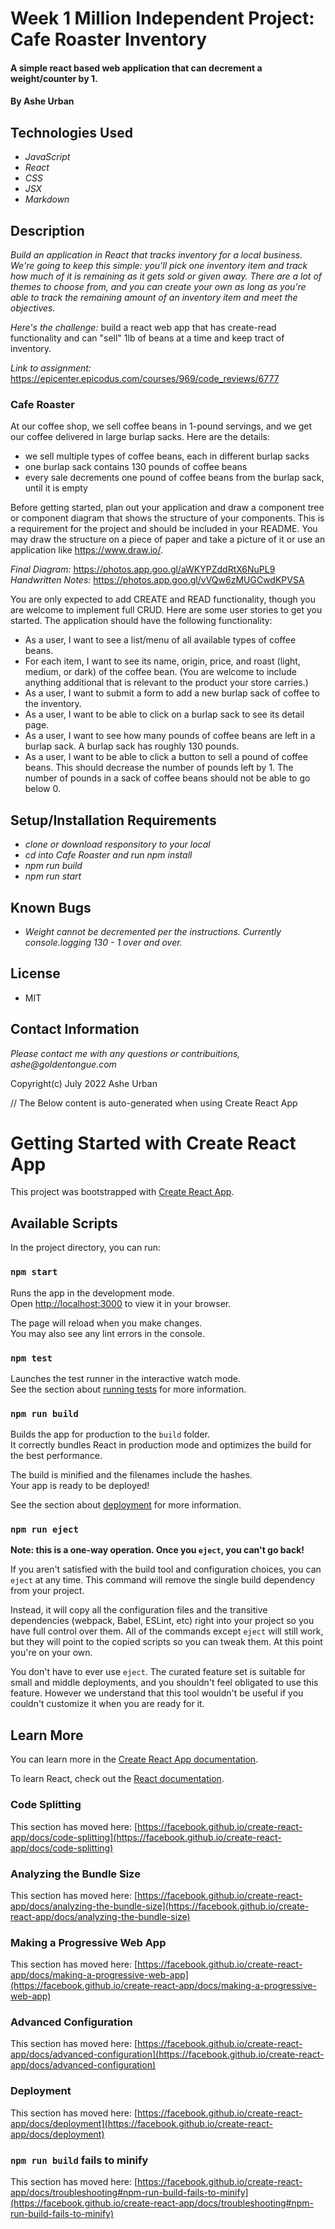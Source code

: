 # Week 1 Million Independent Project: Cafe Roaster Inventory

#### A simple react based web application that can decrement a weight/counter by 1.

#### By Ashe Urban

## Technologies Used

* _JavaScript_
* _React_
* _CSS_
* _JSX_
* _Markdown_

## Description

_Build an application in React that tracks inventory for a local business. We're going to keep this simple: you'll pick one inventory item and track how much of it is remaining as it gets sold or given away. There are a lot of themes to choose from, and you can create your own as long as you're able to track the remaining amount of an inventory item and meet the objectives._

_Here's the challenge:_ build a react web app that has create-read functionality and can "sell" 1lb of beans at a time and keep tract of inventory.

_Link to assignment:_ https://epicenter.epicodus.com/courses/969/code_reviews/6777

### Cafe Roaster
At our coffee shop, we sell coffee beans in 1-pound servings, and we get our coffee delivered in large burlap sacks. Here are the details:

* we sell multiple types of coffee beans, each in different burlap sacks
* one burlap sack contains 130 pounds of coffee beans
* every sale decrements one pound of coffee beans from the burlap sack, until it is empty

Before getting started, plan out your application and draw a component tree or component diagram that shows the structure of your components. This is a requirement for the project and should be included in your README. You may draw the structure on a piece of paper and take a picture of it or use an application like https://www.draw.io/.

_Final Diagram:_ https://photos.app.goo.gl/aWKYPZddRtX6NuPL9
_Handwritten Notes:_ https://photos.app.goo.gl/vVQw6zMUGCwdKPVSA

You are only expected to add CREATE and READ functionality, though you are welcome to implement full CRUD. Here are some user stories to get you started. The application should have the following functionality:

* As a user, I want to see a list/menu of all available types of coffee beans.
* For each item, I want to see its name, origin, price, and roast (light, medium, or dark) of the coffee bean. (You are welcome to include anything additional that is relevant to the product your store carries.)
* As a user, I want to submit a form to add a new burlap sack of coffee to the inventory.
* As a user, I want to be able to click on a burlap sack to see its detail page.
* As a user, I want to see how many pounds of coffee beans are left in a burlap sack. A burlap sack has roughly 130 pounds.
* As a user, I want to be able to click a button to sell a pound of coffee beans. This should decrease the number of pounds left by 1. The number of pounds in a sack of coffee beans should not be able to go below 0.

## Setup/Installation Requirements

* _clone or download responsitory to your local_
* _cd into Cafe Roaster and run npm install_
* _npm run build_
* _npm run start_

## Known Bugs

* _Weight cannot be decremented per the instructions. Currently console.logging 130 - 1 over and over._

## License

* MIT

## Contact Information

_Please contact me with any questions or contribuitions, ashe@goldentongue.com_

Copyright(c) July 2022 Ashe Urban


// The Below content is auto-generated when using Create React App

# Getting Started with Create React App

This project was bootstrapped with [Create React App](https://github.com/facebook/create-react-app).

## Available Scripts

In the project directory, you can run:

### `npm start`

Runs the app in the development mode.\
Open [http://localhost:3000](http://localhost:3000) to view it in your browser.

The page will reload when you make changes.\
You may also see any lint errors in the console.

### `npm test`

Launches the test runner in the interactive watch mode.\
See the section about [running tests](https://facebook.github.io/create-react-app/docs/running-tests) for more information.

### `npm run build`

Builds the app for production to the `build` folder.\
It correctly bundles React in production mode and optimizes the build for the best performance.

The build is minified and the filenames include the hashes.\
Your app is ready to be deployed!

See the section about [deployment](https://facebook.github.io/create-react-app/docs/deployment) for more information.

### `npm run eject`

**Note: this is a one-way operation. Once you `eject`, you can't go back!**

If you aren't satisfied with the build tool and configuration choices, you can `eject` at any time. This command will remove the single build dependency from your project.

Instead, it will copy all the configuration files and the transitive dependencies (webpack, Babel, ESLint, etc) right into your project so you have full control over them. All of the commands except `eject` will still work, but they will point to the copied scripts so you can tweak them. At this point you're on your own.

You don't have to ever use `eject`. The curated feature set is suitable for small and middle deployments, and you shouldn't feel obligated to use this feature. However we understand that this tool wouldn't be useful if you couldn't customize it when you are ready for it.

## Learn More

You can learn more in the [Create React App documentation](https://facebook.github.io/create-react-app/docs/getting-started).

To learn React, check out the [React documentation](https://reactjs.org/).

### Code Splitting

This section has moved here: [https://facebook.github.io/create-react-app/docs/code-splitting](https://facebook.github.io/create-react-app/docs/code-splitting)

### Analyzing the Bundle Size

This section has moved here: [https://facebook.github.io/create-react-app/docs/analyzing-the-bundle-size](https://facebook.github.io/create-react-app/docs/analyzing-the-bundle-size)

### Making a Progressive Web App

This section has moved here: [https://facebook.github.io/create-react-app/docs/making-a-progressive-web-app](https://facebook.github.io/create-react-app/docs/making-a-progressive-web-app)

### Advanced Configuration

This section has moved here: [https://facebook.github.io/create-react-app/docs/advanced-configuration](https://facebook.github.io/create-react-app/docs/advanced-configuration)

### Deployment

This section has moved here: [https://facebook.github.io/create-react-app/docs/deployment](https://facebook.github.io/create-react-app/docs/deployment)

### `npm run build` fails to minify

This section has moved here: [https://facebook.github.io/create-react-app/docs/troubleshooting#npm-run-build-fails-to-minify](https://facebook.github.io/create-react-app/docs/troubleshooting#npm-run-build-fails-to-minify)
